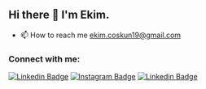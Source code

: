 ## Hi there 👋 I'm Ekim.

+ 📫 How to reach me [ekim.coskun19@gmail.com](mailto:ekim.coskun19@gmail.com)

### Connect with me:

[![Linkedin Badge](https://img.shields.io/badge/-LinkedIn-blue?style=flat&logo=Linkedin&logoColor=white&link=https://www.linkedin.com/in/ekimcoskun/)](https://www.linkedin.com/in/ekimcoskun/)
[![Instagram Badge](https://img.shields.io/badge/-Instagram-E4405F?style=flat&logo=instagram&logoColor=white&link=https://www.instagram.com/ekimcoskun/)](https://www.instagram.com/ekimcosun/)
[![Linkedin Badge](https://img.shields.io/badge/-twitter-blue?style=flat&logo=Twitter&logoColor=white&link=https://www.twitter.com/ekim_coskun/)](https://www.twitter.com/ekim_coskun/)
